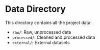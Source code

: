 # Data Directory

This directory contains all the project data:

- `raw/`: Raw, unprocessed data
- `processed/`: Cleaned and processed data
- `external/`: External datasets
